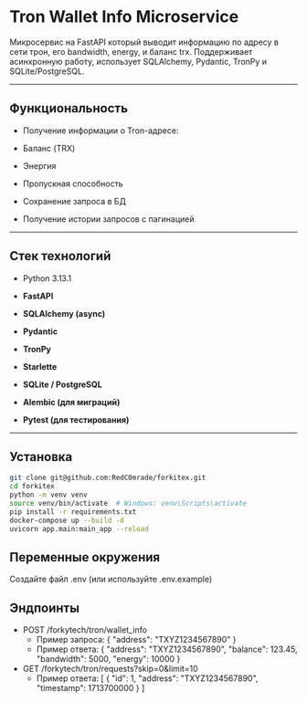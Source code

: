 # Tron Wallet Info Microservice
Микросервис на FastAPI который выводит информацию по адресу в сети трон, его bandwidth, energy, и баланс trx. Поддерживает асинхронную работу, использует SQLAlchemy, Pydantic, TronPy и SQLite/PostgreSQL.

---

## Функциональность
- Получение информации о Tron-адресе:

 - Баланс (TRX)

 - Энергия

 - Пропускная способность

- Сохранение запроса в БД

- Получение истории запросов с пагинацией

---

## Стек технологий
- Python 3.13.1

- **FastAPI**

- **SQLAlchemy (async)**

- **Pydantic**

- **TronPy**

- **Starlette**

- **SQLite / PostgreSQL**

- **Alembic (для миграций)**

- **Pytest (для тестирования)**

---

## Установка

```bash
git clone git@github.com:RedC0mrade/forkitex.git
cd forkitex
python -m venv venv
source venv/bin/activate  # Windows: venv\Scripts\activate
pip install -r requirements.txt
docker-compose up --build -d
uvicorn app.main:main_app --reload
```

## Переменные окружения
Создайте файл .env (или используйте .env.example)

## Эндпоинты
 - POST /forkytech/tron/wallet_info
   - Пример запроса:
    {
        "address": "TXYZ1234567890"
    }
   - Пример ответа:
    {
        "address": "TXYZ1234567890",
        "balance": 123.45,
        "bandwidth": 5000,
        "energy": 10000
    }
 - GET /forkytech/tron/requests?skip=0&limit=10
   - Пример ответа:
    [
        {
            "id": 1,
            "address": "TXYZ1234567890",
            "timestamp": 1713700000
        }
    ]